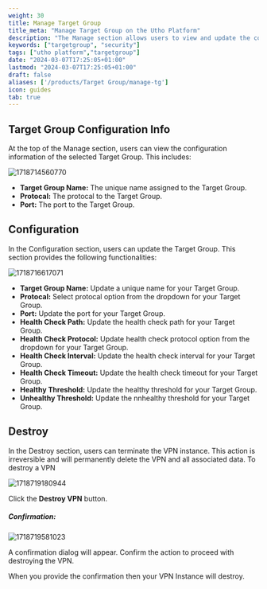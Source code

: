 ```yaml
---
weight: 30
title: Manage Target Group
title_meta: "Manage Target Group on the Utho Platform"
description: "The Manage section allows users to view and update the configuration of their deployed VPNs. This section provides a comprehensive interface to manage Target Group users, configure firewalls, and destroy Target Group instances."
keywords: ["targetgroup", "security"]
tags: ["utho platform","targetgroup"]
date: "2024-03-07T17:25:05+01:00"
lastmod: "2024-03-07T17:25:05+01:00"
draft: false 
aliases: ['/products/Target Group/manage-tg']
icon: guides
tab: true
---
```

## Target Group Configuration Info

At the top of the Manage section, users can view the configuration information of the selected Target Group. This includes:

![1718714560770](image/_index/1718714560770.png)

* **Target Group Name:** The unique name assigned to the Target Group.
* **Protocal:** The protocal to the Target Group.
* **Port:** The port to the Target Group.

## Configuration

In the Configuration section, users can update the Target Group. This section provides the following functionalities:

![1718716617071](image/_index/1718716617071.png)

* **Target Group Name:** Update a unique name for your Target Group.
* **Protocal:** Select protocal option from the dropdown for your Target Group.
* **Port:** Update the port for your Target Group.
* **Health Check Path:** Update the health check path for your Target Group.
* **Health Check Protocol:** Update health check protocol option from the dropdown for your Target Group.
* **Health Check Interval:** Update the health check interval for your Target Group.
* **Health Check Timeout:** Update the health check timeout for your Target Group.
* **Healthy Threshold:** Update the healthy threshold for your Target Group.
* **Unhealthy Threshold:** Update the nnhealthy threshold for your Target Group.

## Destroy

In the Destroy section, users can terminate the VPN instance. This action is irreversible and will permanently delete the VPN and all associated data. To destroy a VPN

![1718719180944](image/_index/1718719180944.png)

Click the **Destroy VPN** button.

##### **Confirmation:**

![1718719581023](image/_index/1718719581023.png)

A confirmation dialog will appear. Confirm the action to proceed with destroying the VPN.

When you provide the confirmation then your VPN Instance will destroy.
